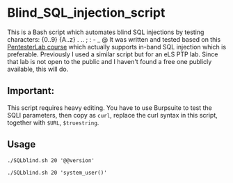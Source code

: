 # Blind_SQL_injection_script
This is a Bash script which automates blind SQL injections by testing characters: {0..9} {A..z} . .. ; : - _ @
It was written and tested based on this [PentesterLab course](https://pentesterlab.com/exercises/from_sqli_to_shell/course) which actually supports in-band SQL injection which is preferable. Previously I used a similar script but for an eLS PTP lab. Since that lab is not open to the public and I haven't found a free one publicly available, this will do.

## Important:
This script requires heavy editing. You have to use Burpsuite to test the SQLI parameters, then copy as `curl`, replace the curl syntax in this script, together with `$URL`, `$truestring`.

## Usage
`./SQLblind.sh 20 '@@version'`

`./SQLblind.sh 20 'system_user()'`
